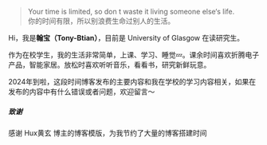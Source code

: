 <blockquote><p>Your time is limited, so don t waste it living someone else‘s life. <br>
你的时间有限，所以别浪费生命过别人的生活。</p></blockquote>

Hi，我是<strong>翰宝（Tony-Btian）</strong>，目前是 University of Glasgow 在读研究生。

作为在校学生，我的生活非常简单，上课、学习、睡觉💤。课余时间喜欢折腾电子产品，智能家居。放松时喜欢听听音乐，看看书，研究新鲜玩意。

2024年到啦，这段时间博客发布的主要内容和我在学校的学习内容相关，如果在发布的内容中有什么错误或者问题，欢迎留言～


    
##### 致谢
感谢 Hux黄玄 博主的博客模版，为我节约了大量的博客搭建时间
